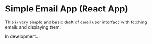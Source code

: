 # Simple Email App (React App)

This is very simple and basic draft of email user interface with fetching emails and displaying them.

In development...
